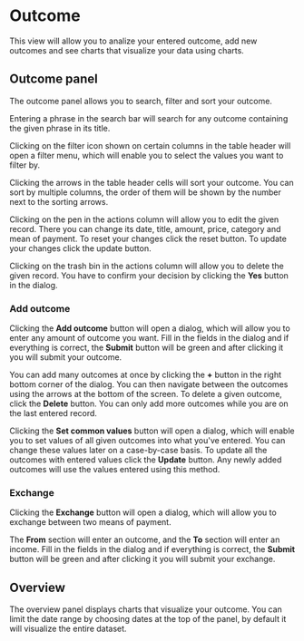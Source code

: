 # Outcome
This view will allow you to analize your entered outcome, add new outcomes and see charts that visualize your data using charts.

## Outcome panel
The outcome panel allows you to search, filter and sort your outcome.

Entering a phrase in the search bar will search for any outcome containing the given phrase in its title.

Clicking on the filter icon shown on certain columns in the table header will open a filter menu, which will enable you to select the values you want to filter by.

Clicking the arrows in the table header cells will sort your outcome. You can sort by multiple columns, the order of them will be shown by the number next to the sorting arrows.

Clicking on the pen in the actions column will allow you to edit the given record. There you can change its date, title, amount, price, category and mean of payment. To reset your changes click the reset button. To update your changes click the update button.

Clicking on the trash bin in the actions column will allow you to delete the given record. You have to confirm your decision by clicking the **Yes** button in the dialog.

### Add outcome
Clicking the **Add outcome** button will open a dialog, which will allow you to enter any amount of outcome you want. Fill in the fields in the dialog and if everything is correct, the **Submit** button will be green and after clicking it you will submit your outcome.

You can add many outcomes at once by clicking the **+** button in the right bottom corner of the dialog. You can then navigate between the outcomes using the arrows at the bottom of the screen. To delete a given outcome, click the **Delete** button. You can only add more outcomes while you are on the last entered record.

Clicking the **Set common values** button will open a dialog, which will enable you to set values of all given outcomes into what you've entered. You can change these values later on a case-by-case basis. To update all the outcomes with entered values click the **Update** button. Any newly added outcomes will use the values entered using this method.

### Exchange
Clicking the **Exchange** button will open a dialog, which will allow you to exchange between two means of payment. 

The **From** section will enter an outcome, and the **To** section will enter an income. Fill in the fields in the dialog and if everything is correct, the **Submit** button will be green and after clicking it you will submit your exchange.

## Overview
The overview panel displays charts that visualize your outcome. You can limit the date range by choosing dates at the top of the panel, by default it will visualize the entire dataset.
